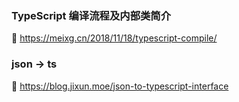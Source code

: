 ### TypeScript 编译流程及内部类简介

🚀️ https://meixg.cn/2018/11/18/typescript-compile/

### json -> ts

🚀️ https://blog.jixun.moe/json-to-typescript-interface
